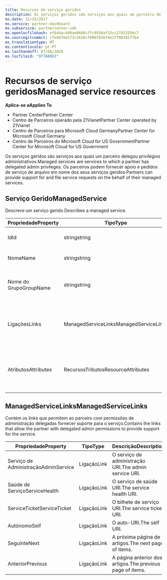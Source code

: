 ```yaml
---
title: Recursos de serviço geridos
description: Os serviços geridos são serviços aos quais um parceiro delegou privilégios administrativos. Os parceiros podem fornecer apoio e pedidos de serviço de arquivo em nome dos seus serviços geridos.
ms.date: 12/15/2017
ms.service: partner-dashboard
ms.subservice: partnercenter-sdk
ms.openlocfilehash: ef644ac4d8ae9660cffc9558af33cc27832556c7
ms.sourcegitcommit: cfedd76e573c5616cf006f826f4e27f08281f7b4
ms.translationtype: MT
ms.contentlocale: pt-PT
ms.lasthandoff: 07/08/2020
ms.locfileid: "97768863"
---
```

# <a name="managed-service-resources"></a><span data-ttu-id="7422d-104">Recursos de serviço geridos</span><span class="sxs-lookup"><span data-stu-id="7422d-104">Managed service resources</span></span>

<span data-ttu-id="7422d-105">**Aplica-se a**</span><span class="sxs-lookup"><span data-stu-id="7422d-105">**Applies To**</span></span>

- <span data-ttu-id="7422d-106">Partner Center</span><span class="sxs-lookup"><span data-stu-id="7422d-106">Partner Center</span></span>
- <span data-ttu-id="7422d-107">Centro de Parceiros operado pela 21Vianet</span><span class="sxs-lookup"><span data-stu-id="7422d-107">Partner Center operated by 21Vianet</span></span>
- <span data-ttu-id="7422d-108">Centro de Parceiros para Microsoft Cloud Germany</span><span class="sxs-lookup"><span data-stu-id="7422d-108">Partner Center for Microsoft Cloud Germany</span></span>
- <span data-ttu-id="7422d-109">Centro de Parceiros do Microsoft Cloud for US Government</span><span class="sxs-lookup"><span data-stu-id="7422d-109">Partner Center for Microsoft Cloud for US Government</span></span>

<span data-ttu-id="7422d-110">Os serviços geridos são serviços aos quais um parceiro delegou privilégios administrativos.</span><span class="sxs-lookup"><span data-stu-id="7422d-110">Managed services are services to which a partner has delegated admin privileges.</span></span> <span data-ttu-id="7422d-111">Os parceiros podem fornecer apoio e pedidos de serviço de arquivo em nome dos seus serviços geridos.</span><span class="sxs-lookup"><span data-stu-id="7422d-111">Partners can provide support for and file service requests on the behalf of their managed services.</span></span>

## <a name="managedservice"></a><span data-ttu-id="7422d-112">Serviço Gerido</span><span class="sxs-lookup"><span data-stu-id="7422d-112">ManagedService</span></span>

<span data-ttu-id="7422d-113">Descreve um serviço gerido.</span><span class="sxs-lookup"><span data-stu-id="7422d-113">Describes a managed service.</span></span>

| <span data-ttu-id="7422d-114">Propriedade</span><span class="sxs-lookup"><span data-stu-id="7422d-114">Property</span></span>   | <span data-ttu-id="7422d-115">Tipo</span><span class="sxs-lookup"><span data-stu-id="7422d-115">Type</span></span>                | <span data-ttu-id="7422d-116">Descrição</span><span class="sxs-lookup"><span data-stu-id="7422d-116">Description</span></span>                                              |
|------------|---------------------|----------------------------------------------------------|
| <span data-ttu-id="7422d-117">Id</span><span class="sxs-lookup"><span data-stu-id="7422d-117">Id</span></span>         | <span data-ttu-id="7422d-118">string</span><span class="sxs-lookup"><span data-stu-id="7422d-118">string</span></span>              | <span data-ttu-id="7422d-119">O id de serviço gerido.</span><span class="sxs-lookup"><span data-stu-id="7422d-119">The managed service id.</span></span>                                  |
| <span data-ttu-id="7422d-120">Nome</span><span class="sxs-lookup"><span data-stu-id="7422d-120">Name</span></span>       | <span data-ttu-id="7422d-121">string</span><span class="sxs-lookup"><span data-stu-id="7422d-121">string</span></span>              | <span data-ttu-id="7422d-122">O nome do serviço gerido.</span><span class="sxs-lookup"><span data-stu-id="7422d-122">The name of the managed service.</span></span>                         |
| <span data-ttu-id="7422d-123">Nome do Grupo</span><span class="sxs-lookup"><span data-stu-id="7422d-123">GroupName</span></span>  | <span data-ttu-id="7422d-124">string</span><span class="sxs-lookup"><span data-stu-id="7422d-124">string</span></span>              | <span data-ttu-id="7422d-125">O nome do grupo a que pertence o serviço.</span><span class="sxs-lookup"><span data-stu-id="7422d-125">The name of the group to which the service belongs.</span></span>      |
| <span data-ttu-id="7422d-126">Ligações</span><span class="sxs-lookup"><span data-stu-id="7422d-126">Links</span></span>      | <span data-ttu-id="7422d-127">ManagedServiceLinks</span><span class="sxs-lookup"><span data-stu-id="7422d-127">ManagedServiceLinks</span></span> | <span data-ttu-id="7422d-128">As ligações de recursos correspondentes ao serviço gerido.</span><span class="sxs-lookup"><span data-stu-id="7422d-128">The resource links corresponding to the managed service.</span></span> |
| <span data-ttu-id="7422d-129">Atributos</span><span class="sxs-lookup"><span data-stu-id="7422d-129">Attributes</span></span> | <span data-ttu-id="7422d-130">RecursosTributos</span><span class="sxs-lookup"><span data-stu-id="7422d-130">ResourceAttributes</span></span>  | <span data-ttu-id="7422d-131">Os metadados atribuem correspondentes ao acordo.</span><span class="sxs-lookup"><span data-stu-id="7422d-131">The metadata attributes corresponding to the agreement.</span></span>  |

## <a name="managedservicelinks"></a><span data-ttu-id="7422d-132">ManagedServiceLinks</span><span class="sxs-lookup"><span data-stu-id="7422d-132">ManagedServiceLinks</span></span>

<span data-ttu-id="7422d-133">Contém os links que permitem ao parceiro com permissões de administração delegadas fornecer suporte para o serviço.</span><span class="sxs-lookup"><span data-stu-id="7422d-133">Contains the links that allow the partner with delegated admin permissions to provide support for the service.</span></span>

| <span data-ttu-id="7422d-134">Propriedade</span><span class="sxs-lookup"><span data-stu-id="7422d-134">Property</span></span>      | <span data-ttu-id="7422d-135">Tipo</span><span class="sxs-lookup"><span data-stu-id="7422d-135">Type</span></span> | <span data-ttu-id="7422d-136">Descrição</span><span class="sxs-lookup"><span data-stu-id="7422d-136">Description</span></span>                 |
|---------------|------|-----------------------------|
| <span data-ttu-id="7422d-137">Serviço de Administração</span><span class="sxs-lookup"><span data-stu-id="7422d-137">AdminService</span></span>  | <span data-ttu-id="7422d-138">Ligação</span><span class="sxs-lookup"><span data-stu-id="7422d-138">Link</span></span> | <span data-ttu-id="7422d-139">O serviço de administração URI.</span><span class="sxs-lookup"><span data-stu-id="7422d-139">The admin service URI.</span></span>      |
| <span data-ttu-id="7422d-140">Saúde de Serviço</span><span class="sxs-lookup"><span data-stu-id="7422d-140">ServiceHealth</span></span> | <span data-ttu-id="7422d-141">Ligação</span><span class="sxs-lookup"><span data-stu-id="7422d-141">Link</span></span> | <span data-ttu-id="7422d-142">O serviço de saúde URI.</span><span class="sxs-lookup"><span data-stu-id="7422d-142">The service health URI.</span></span>     |
| <span data-ttu-id="7422d-143">ServiceTicket</span><span class="sxs-lookup"><span data-stu-id="7422d-143">ServiceTicket</span></span> | <span data-ttu-id="7422d-144">Ligação</span><span class="sxs-lookup"><span data-stu-id="7422d-144">Link</span></span> | <span data-ttu-id="7422d-145">O bilhete de serviço URI.</span><span class="sxs-lookup"><span data-stu-id="7422d-145">The service ticket URI.</span></span>     |
| <span data-ttu-id="7422d-146">Autónomo</span><span class="sxs-lookup"><span data-stu-id="7422d-146">Self</span></span>          | <span data-ttu-id="7422d-147">Ligação</span><span class="sxs-lookup"><span data-stu-id="7422d-147">Link</span></span> | <span data-ttu-id="7422d-148">O auto-URI.</span><span class="sxs-lookup"><span data-stu-id="7422d-148">The self URI.</span></span>               |
| <span data-ttu-id="7422d-149">Seguinte</span><span class="sxs-lookup"><span data-stu-id="7422d-149">Next</span></span>          | <span data-ttu-id="7422d-150">Ligação</span><span class="sxs-lookup"><span data-stu-id="7422d-150">Link</span></span> | <span data-ttu-id="7422d-151">A próxima página de artigos.</span><span class="sxs-lookup"><span data-stu-id="7422d-151">The next page of items.</span></span>     |
| <span data-ttu-id="7422d-152">Anterior</span><span class="sxs-lookup"><span data-stu-id="7422d-152">Previous</span></span>      | <span data-ttu-id="7422d-153">Ligação</span><span class="sxs-lookup"><span data-stu-id="7422d-153">Link</span></span> | <span data-ttu-id="7422d-154">A página anterior dos artigos.</span><span class="sxs-lookup"><span data-stu-id="7422d-154">The previous page of items.</span></span> |

